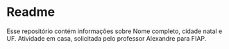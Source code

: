 # Readme

Esse repositório contém informações sobre Nome completo, cidade natal e UF. Atividade em casa, solicitada pelo professor Alexandre para FIAP.